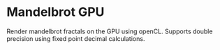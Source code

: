 # Mandelbrot GPU

Render mandelbrot fractals on the GPU using openCL. Supports double precision using fixed point decimal calculations.